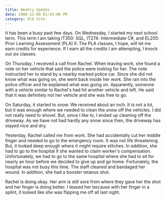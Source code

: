 ```yaml
---
title: Weekly Update
date: 2008-12-08 01:43:00 PM
category: Old Site
---
```


It has been a busy past few days. On Wednesday, I started my next school term. This term I am taking IT350: SQL, IT274: Intermediate C#, and EL205: Prior Learning Assessment (PLA) II. The PLA classes, I hope, will let me earn credits for experience. If I earn all the credits I am attempting, I knock out six classes.

On Thursday, I received a call from Rachel. When leaving work, she found a note on her vehicle that said the police were looking for her. The note instructed her to stand by a nearby marked police car. Since she did not know what was going on, she went back inside her work. She ran into the police officer and he explained what was going on. Apparently, someone with a vehicle similar to Rachel's had hit another vehicle and left. He said that it was definitely not her vehicle and she was free to go.

On Saturday, it started to snow. We received about an inch. It is not a lot, but it was enough where we needed to clean the snow off the vehicles. I did not really need to shovel. But, since I like to, I ended up cleaning off the driveway. As we have not had hardly any snow since then, the driveway has stayed nice and dry.

Yesterday, Rachel called me from work. She had accidentally cut her middle finger and needed to go to the emergency room. It was not life threatening. But, it looked deep enough where it might require stitches. In addition, she had to go to the hospital if she wanted to claim worker's compensation. Unfortunately, we had to go to the same hospital where she had to sit for nearly an hour before we decided to give up and go home. Fortunately, the hospital was not busy this time. The staff cleaned and bandaged her wound. In addition, she had a booster tetanus shot.

Rachel is doing okay. Her arm is still sore from where they gave her the shot and her finger is doing better. I teased her because with her finger in a splint, it looked like she was flipping me off all last night.

